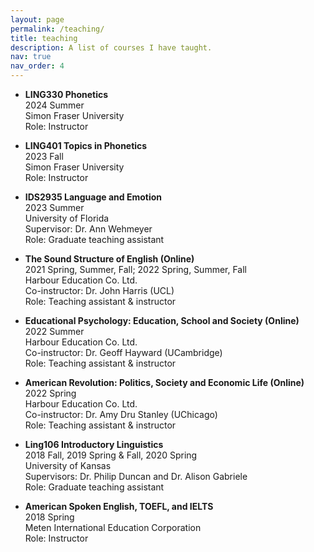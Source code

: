 ```yaml
---
layout: page
permalink: /teaching/
title: teaching
description: A list of courses I have taught.
nav: true
nav_order: 4
---
```


* <p><b>LING330 Phonetics</b><br />
	2024 Summer<br />
	Simon Fraser University<br />
    Role: Instructor</p>

* <p><b>LING401 Topics in Phonetics</b><br />
	2023 Fall<br />
	Simon Fraser University<br />
    Role: Instructor</p>

* <p><b>IDS2935 Language and Emotion</b><br />
	2023 Summer<br />
	University of Florida<br />
	Supervisor: Dr. Ann Wehmeyer<br />
    Role: Graduate teaching assistant</p>

* <p><b>The Sound Structure of English (Online)</b><br />
	2021 Spring, Summer, Fall; 2022 Spring, Summer, Fall<br />
	Harbour Education Co. Ltd.<br />
	Co-instructor: Dr. John Harris (UCL)<br />
	Role: Teaching assistant & instructor</p>

* <p><b>Educational Psychology: Education, School and Society (Online)</b><br />
	2022 Summer<br />
	Harbour Education Co. Ltd.<br />
	Co-instructor: Dr. Geoff Hayward (UCambridge)<br /> 
	Role: Teaching assistant & instructor</p>

* <p><b>American Revolution: Politics, Society and Economic Life (Online)</b><br />
	2022 Spring<br />
	Harbour Education Co. Ltd.<br />
	Co-instructor: Dr. Amy Dru Stanley (UChicago)<br />
	Role: Teaching assistant & instructor</p>

* <p><b>Ling106 Introductory Linguistics</b><br />
	2018 Fall, 2019 Spring & Fall, 2020 Spring<br />
	University of Kansas<br />
	Supervisors: Dr. Philip Duncan and Dr. Alison Gabriele<br />
	Role: Graduate teaching assistant</p>

* <p><b>American Spoken English, TOEFL, and IELTS</b><br />
	2018 Spring<br />
	Meten International Education Corporation<br />
	Role: Instructor</p>
